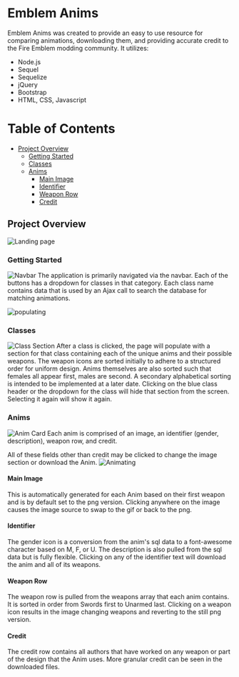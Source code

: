# Emblem Anims
Emblem Anims was created to provide an easy to use resource for comparing animations, downloading them, and providing accurate credit to the Fire Emblem modding community.
It utilizes:
+ Node.js
+ Sequel
+ Sequelize
+ jQuery
+ Bootstrap
+ HTML, CSS, Javascript

# Table of Contents
- [Project Overview](#project-overview)
  * [Getting Started](#getting-started)
  * [Classes](#classes)
  * [Anims](#anims)
    + [Main Image](#main-image)
	+ [Identifier](#identifier)
	+ [Weapon Row](#weapon-row)
	+ [Credit](#credit)

## Project Overview
![Landing page](https://imgur.com/nduuiBt)

### Getting Started
![Navbar](https://imgur.com/ZBlcskp)
The application is primarily navigated via the navbar. 
Each of the buttons has a dropdown for classes in that category. Each class name contains data that is used by an Ajax call to search the database for matching animations.

![populating](https://imgur.com/mnyoImr)

### Classes
![Class Section](https://imgur.com/DLKMn7D)
After a class is clicked, the page will populate with a section for that class containing each of the unique anims and their possible weapons.
The weapon icons are sorted initially to adhere to a structured order for uniform design. Anims themselves are also sorted such that females all appear first, males are second. A secondary alphabetical sorting is intended to be implemented at a later date.
Clicking on the blue class header or the dropdown for the class will hide that section from the screen. Selecting it again will show it again.

### Anims
![Anim Card](https://imgur.com/tfxYLaX)
Each anim is comprised of an image, an identifier (gender, description), weapon row, and credit.

All of these fields other than credit may be clicked to change the image section or download the Anim.
![Animating](https://imgur.com/n3CHHOn)

#### Main Image
This is automatically generated for each Anim based on their first weapon and is by default set to the png version. 
Clicking anywhere on the image causes the image source to swap to the gif or back to the png.

#### Identifier
The gender icon is a conversion from the anim's sql data to a font-awesome character based on M, F, or U.
The description is also pulled from the sql data but is fully flexible.
Clicking on any of the identifier text will download the anim and all of its weapons.

#### Weapon Row
The weapon row is pulled from the weapons array that each anim contains. It is sorted in order from Swords first to Unarmed last.
Clicking on a weapon icon results in the image changing weapons and reverting to the still png version.

#### Credit
The credit row contains all authors that have worked on any weapon or part of the design that the Anim uses.
More granular credit can be seen in the downloaded files.